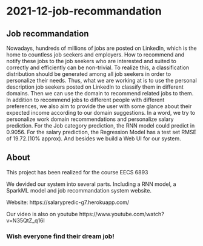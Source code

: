# 2021-12-job-recommandation


<h2>Job recommandation</h2>
<p>Nowadays, hundreds of millions of jobs are posted on
LinkedIn, which is the home to countless job seekers and
employers. How to recommend and notify these jobs to the
job seekers who are interested and suited to correctly and
efficiently can be non-trivial. To realize this, a
classification distribution should be generated among all
job seekers in order to personalize their needs. Thus, what
we are working at is to use the personal description job
seekers posted on LinkedIn to classify them in different
domains. Then we can use the domain to recommend
related jobs to them. In addition to recommend jobs to
different people with different preferences, we also aim to
provide the user with some glance about their expected
income according to our domain suggestions. In a word, we
try to personalize work domain recommendations and
personalize salary prediction. For the Job category
prediction, the RNN model could predict in 0.9056. For the
salary prediction, the Regression Model has a test set
RMSE of 19.72.(10% approx). And besides we build a Web
UI for our system.</p>

<h2>About</h2>
<p>This project has been realized for the course EECS 6893</p>
<p>We devided our system into several parts. Including a RNN model, a SparkML model and job recommandation system website.</p>
<p>Website: https://salarypredic-g7.herokuapp.com/ </p>
<p>Our video is also on youtube https://www.youtube.com/watch?v=N35QtZ_q16I</p>

<h3>Wish everyone find their dream job!</h3>
